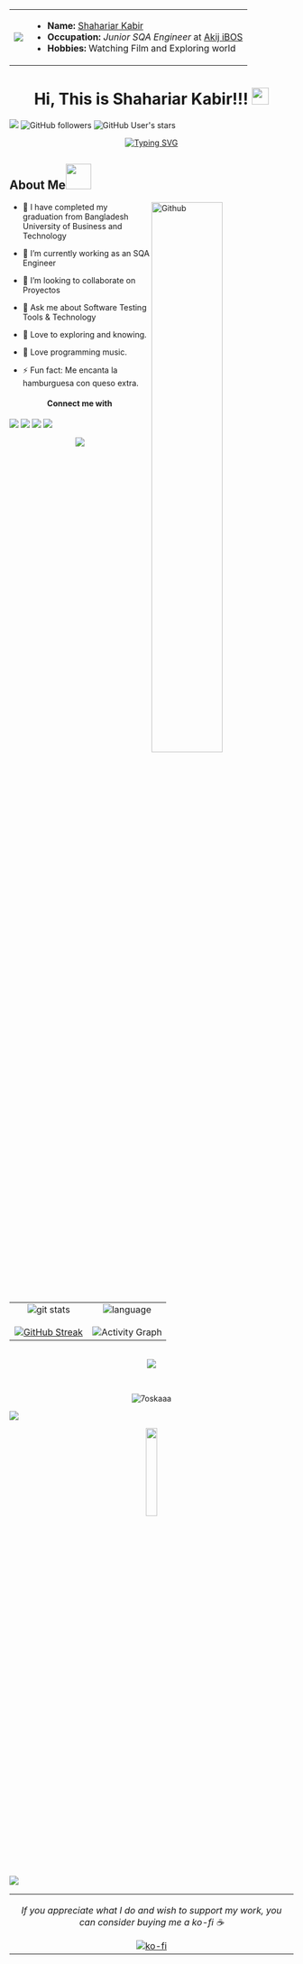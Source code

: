 <table border="0">
  <tr border="0">
     <td border="0">
     <img src="https://c.tenor.com/q9s_XmoedE8AAAAi/piske-usagi.gif"></td>
     <td border="0">
        <ul>
          <li><strong>Name:</strong> <a href="https://www.linkedin.com/in/shahariarkaabir/">Shahariar Kabir</a></li>
          <li><strong>Occupation:</strong> <em>Junior SQA Engineer</em> at <a href="https://ibos.io/">Akij iBOS</a>
          <li><strong>Hobbies:</strong> Watching Film and Exploring world</li>
        </ul>
     </td>
  </tr>
</table>

<h1 align="center">
Hi, This is Shahariar Kabir!!!
<img src= "https://media.tenor.com/images/2adfe94e69139f3e22623b61d375a7a7/tenor.gif" width= "30" height= "30">
</h1>

![](https://visitor-badge.glitch.me/badge?page_id=shahariarkaabir.shahariarkaabir) ![GitHub followers](https://img.shields.io/github/followers/shahariarkaabir?logo=gitfollower&style=social)
<img alt="GitHub User's stars" src="https://img.shields.io/github/stars/shahariarkaabir?affiliations=owner&color=black&logo=gitstars&logoColor=white&style=social">

<p align="center">
 <a href="https://git.io/typing-svg"><img src="https://readme-typing-svg.demolab.com?font=Fira+Code&pause=1000&color=F78B15&background=DBF2FF00&center=true&vCenter=true&width=435&lines=I+am+a+Computer+Engineer;I+love+to+learn+new+things" alt="Typing SVG" /></a>
</p>

<h2> About Me<img src= "https://media2.giphy.com/media/Lm5hxmmI6ucOQGfjKj/giphy.gif?cid=6c09b952o9xti0m387z597k2xqipch3qmqjydym98oef87ve&rid=giphy.gif&ct=s" width= "45" height= "45"></h2>

<img width="50%" align="right" alt="Github" src="https://raw.githubusercontent.com/onimur/.github/master/.resources/git-header.svg" />

- 🔭 I have completed my graduation from Bangladesh University of Business and Technology
- 🌱 I’m currently working as an SQA Engineer
- 👯 I’m looking to collaborate on Proyectos
- 💬 Ask me about Software Testing Tools & Technology

- 💖 Love to exploring and knowing.

- 🎵 Love programming music.

- ⚡ Fun fact: Me encanta la hamburguesa con queso extra.
<h4 align="center"><strong>Connect me with</strong></h4>
<img src="https://user-images.githubusercontent.com/73097560/115834477-dbab4500-a447-11eb-908a-139a6edaec5c.gif">
<a href="mailto:shahariarkaabir007@gmail.com"><img src="https://img.icons8.com/bubbles/50/000000/apple-mail.png"/></a>
<a href="https://twitter.com/shahariarkaabir"><img src="https://img.icons8.com/bubbles/50/000000/twitter-circled.png"/></a>
<a href="https://www.linkedin.com/in/shahariarkaabir/"><img src="https://img.icons8.com/bubbles/50/000000/linkedin.png"/></a>

<p  align="center">
<img src="https://user-images.githubusercontent.com/73097560/115834477-dbab4500-a447-11eb-908a-139a6edaec5c.gif"> 
                  
<br>

<table border="0" align="center">
  <tr border="0">
   <td width="50%" align="center">
  
   <img  align="center"  alt="git stats" src="https://github-readme-stats.vercel.app/api?username=shahariarkaabir&theme=cobalt&show_icons=true&count_private=true" />
   <br></br>
   <a href="https://git.io/streak-stats"><img src="https://github-readme-streak-stats.herokuapp.com?user=shahariarkaabir&amp;theme=calm&amp;date_format=M%20j%5B%2C%20Y%5D" alt="GitHub Streak"></a>

   </td>

   <td width="50%" align="center">

   <img  align="center"  src="https://github-readme-stats.vercel.app/api/top-langs/?username=shahariarkaabir&layout=compact&show_icon=true&theme=algolia" alt="language"/>
   <br></br> 
   <img  alt="Activity Graph" src="https://github-readme-activity-graph.vercel.app/graph?username=shahariarkaabir&bg_color=0d0d0d&color=9e4c98&line=7e6ae2&point=73f2d9&area=true&hide_border=true" />
  
   </td>
 </tr>
</table>

<br>

<img src="https://user-images.githubusercontent.com/73097560/115834477-dbab4500-a447-11eb-908a-139a6edaec5c.gif">
</p>  
                                                                                    
<br>
<p align="center">
<div align=center>
<img src="https://github-profile-trophy.vercel.app/?username=shahariarkaabir&layout=compact&theme=algolia" alt="7oskaaa" />
</div>
</p>

<img src="https://user-images.githubusercontent.com/73097560/115834477-dbab4500-a447-11eb-908a-139a6edaec5c.gif">

<p align="center">
<img width="20%" src = "https://media0.giphy.com/media/KDDpcKigbfFpnejZs6/giphy.gif?cid=ecf05e47oy6f4zjs8g1qoiystc56cu7r9tb8a1fe76e05oty&rid=giphy.gif"/>
</p>

<img src="https://user-images.githubusercontent.com/73097560/115834477-dbab4500-a447-11eb-908a-139a6edaec5c.gif">

<table border="0" align="center">
 <tr border="0">
    <td align="center" colspan="2">
      <p><i>If you appreciate what I do and wish to support my work, you can consider buying me a ko-fi ☕</i></p>
      <a href="https://ko-fi.com/shahriar007" target="_blank"><img src="https://img.icons8.com/bubbles/200/000000/ko-fi.png" alt="ko-fi"></a>
   </td>
 </tr>
</table>
